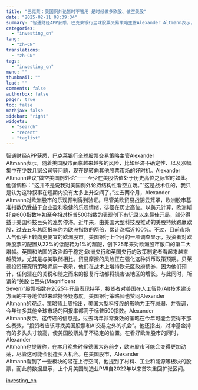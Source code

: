 ```yaml
---
title: "巴克莱：美国例外论暂时不管用 是时候做多欧股、做空美股"
date: "2025-02-11 08:39:34"
summary: "智通财经APP获悉，巴克莱银行全球股票交易策略主管Alexander Altmann表示，随着美国..."
categories:
  - "investing_cn"
lang:
  - "zh-CN"
translations:
  - "zh-CN"
tags:
  - "investing_cn"
menu: ""
thumbnail: ""
lead: ""
comments: false
authorbox: false
pager: true
toc: false
mathjax: false
sidebar: "right"
widgets:
  - "search"
  - "recent"
  - "taglist"
---
```


智通财经APP获悉，巴克莱银行全球股票交易策略主管Alexander   
Altmann表示，随着美国股市面临越来越多的风险，比如经济不确定性、以及涨幅集中在少数几家公司等问题，现在是转向其他股票市场的好时机。Alexander   
Altmann建议“做空美国例外论”——至少在美股估值处于历史高位之际暂时如此。他强调称：“这并不是说我对美国例外论持结构性看空立场。”“这是战术性的，我只是认为这种叙事在短期内没有太多上升空间了。”过去两个月，Alexander   
Altmann对欧洲股市的乐观预判得到验证。尽管美欧贸易战阴云笼罩，欧洲股市基准指数仍受益于企业盈利稳健的乐观情绪，徘徊在历史高位。以美元计算，欧洲斯托克600指数年初至今相对标普500指数的表现创下有记录以来最佳开局，部分得益于美国科技巨头的涨势停滞。近年来，由美国大型科技股推动的美股持续跑赢欧股，过去五年总回报率约为欧洲指数的两倍，累计涨幅近100%。不过，目前市场人气似乎正转向更便宜的欧洲股市。美国银行上个月的一项调查显示，投资者对欧洲股票的配置从22%的低配转为1%的超配，创下25年来对欧洲股市敞口的第二大增幅。英国和法国的政治趋于稳定;欧洲央行和英国央行的政策制定者看起来越来越鸽派，尤其是与美联储相比。贸易摩擦的风险正在强化这种货币政策预期。贝莱德投资研究所策略师周一表示，他们在战术上增持欧元区政府债券，因为他们预计，任何潜在的关税和随之而来的报复行动都将损害该地区的增长。与此同时，所谓的“美股七巨头(Magnificent   
Seven)”股票指数在2025年开局表现持平，投资者对美国在人工智能(AI)技术建设方面的主导地位越来越持怀疑态度。美国银行策略师也赞同Alexander   
Altmann的观点。策略师上周指出，美国大型科技股的影响力正在减弱，并强调，今年许多其他全球市场的回报率都高于标普500指数。Alexander   
Altmann表示，这传递的信息是，过去两年非常奏效的策略在今年可能会变得不那么奏效，“投资者应该寻找美国股票和AI交易之外的机会”。他还指出，对冲基金持有的多头头寸较高，使美国股票处于不稳定的位置。在看好欧洲股市的同时，Alexander   
Altmann也提醒称，在本月晚些时候德国大选前夕，欧洲股市可能会变得更加动荡，尽管这可能会创造买入机会。在美国股市，Alexander   
Altmann看到了一些板块的潜在上行空间，他提到了材料、工业和能源等板块的股票，而此前数据显示，上个月美国制造业PMI自2022年以来首次重回扩张区间。

[investing_cn](https://cn.investing.com/news/stock-market-news/article-2665190)
